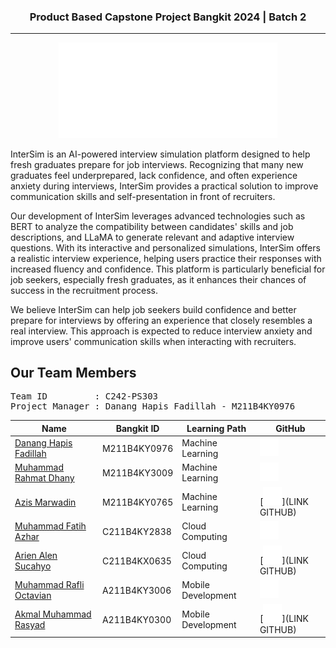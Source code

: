 <h3 align="center">Product Based Capstone Project Bangkit 2024 | Batch 2</h3>
<hr>
<p align="center">
    <img src="assets/Logo-1.png" alt="intersim-logo" width="350px" >
</p>

<p>
    InterSim is an AI-powered interview simulation platform designed to help fresh graduates prepare for job interviews. Recognizing that many new graduates feel underprepared, lack confidence, and often experience anxiety during interviews, InterSim provides a practical solution to improve communication skills and self-presentation in front of recruiters.
</p>
<p>
    Our development of InterSim leverages advanced technologies such as BERT to analyze the compatibility between candidates' skills and job descriptions, and LLaMA to generate relevant and adaptive interview questions. With its interactive and personalized simulations, InterSim offers a realistic interview experience, helping users practice their responses with increased fluency and confidence. This platform is particularly beneficial for job seekers, especially fresh graduates, as it enhances their chances of success in the recruitment process.
</p>
<p>
    We believe InterSim can help job seekers build confidence and better prepare for interviews by offering an experience that closely resembles a real interview. This approach is expected to reduce interview anxiety and improve users' communication skills when interacting with recruiters.
</p>

## Our Team Members

<pre>
Team ID         : C242-PS303
Project Manager : Danang Hapis Fadillah - M211B4KY0976
</pre>

| Name                                                                                      | Bangkit ID   | Learning Path      | GitHub                                                                                  |
| ----------------------------------------------------------------------------------------- | ------------ | ------------------ | --------------------------------------------------------------------------------------- |
| [Danang Hapis Fadillah](https://www.linkedin.com/in/danang-hapis-fadillah-682878202/)     | M211B4KY0976 | Machine Learning   | [<img src="assets/github.png" alt="github-logo" width="30px">](https://github.com/n0yy) |
| [Muhammad Rahmat Dhany](https://www.linkedin.com/in/dhanymuhammad08/)                     | M211B4KY3009 | Machine Learning   | [<img src="assets/github.png" alt="github-logo" width="30px">](https://github.com/drivers08)             |
| [Azis Marwadin](https://www.linkedin.com/in/azis-marwadin-5189442a0/)                     | M211B4KY0765 | Machine Learning   | [<img src="assets/github.png" alt="github-logo" width="30px">](LINK GITHUB)             |
| [Muhammad Fatih Azhar](https://www.linkedin.com/in/muhammad-fatih-azhar-17a361204/)       | C211B4KY2838 | Cloud Computing    | [<img src="assets/github.png" alt="github-logo" width="30px">](https://github.com/LoveLance177013)             |
| [Arien Alen Sucahyo](https://www.linkedin.com/in/arien-alen-58b482330/)                   | C211B4KX0635 | Cloud Computing    | [<img src="assets/github.png" alt="github-logo" width="30px">](LINK GITHUB)             |
| [Muhammad Rafli Octavian](https://www.linkedin.com/in/muhammad-rafli-octavian-8b3055231/) | A211B4KY3006 | Mobile Development | [<img src="assets/github.png" alt="github-logo" width="30px">](https://github.com/taoc6ix)|
| [Akmal Muhammad Rasyad](https://www.linkedin.com/in/akmalmrasyad/)                        | A211B4KY0300 | Mobile Development | [<img src="assets/github.png" alt="github-logo" width="30px">](LINK GITHUB)             |
